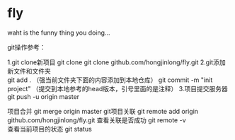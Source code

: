 # fly


waht is the funny thing you doing...



git操作参考：


1.git clone新项目		git clone git clone github.com/hongjinlong/fly.git
2.git添加新文件和文件夹	
					git add .  （强当前文件夹下面的内容添加到本地仓库）
					git commit -m "init project" （提交到本地参考的head版本，引号里面的是注释）
3.项目提交服务器			git push -u origin master


项目合并			git merge origin master
git项目关联		git remote add origin github.com/hongjinlong/fly.git
查看关联是否成功		git remote -v		
查看当前项目的状态	git status		